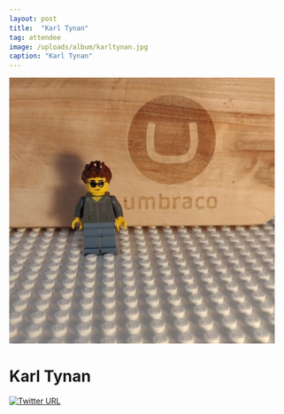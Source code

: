```yaml
---
layout: post
title:  "Karl Tynan"
tag: attendee
image: /uploads/album/karltynan.jpg
caption: "Karl Tynan"
---
```


![](/uploads/album/karltynan.jpg)
# Karl Tynan

[![Twitter URL](https://img.shields.io/twitter/url/https/twitter.com/karltynan.svg?style=social&label=Follow%20%40karltynan)](https://twitter.com/karltynan)